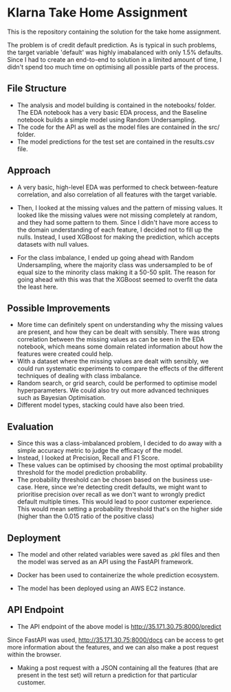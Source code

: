 # Klarna Take Home Assignment

This is the repository containing the solution for the take home assignment.

The problem is of credit default prediction. As is typical in such problems, the target variable 'default' was highly imabalanced with only 1.5% defaults. 
Since I had to create an end-to-end to solution in a limited amount of time, I didn't spend too much time on optimising all possible parts of the process. 

## File Structure

- The analysis and model building is contained in the notebooks/ folder. The EDA notebook has a very basic EDA process, and the Baseline notebook builds a simple model using Random Undersampling. 
- The code for the API as well as the model files are contained in the src/ folder.
- The model predictions for the test set are contained in the results.csv file.

## Approach 

- A very basic, high-level EDA was performed to check between-feature correlation, and also correlation of all features with the target variable. 

- Then, I looked at the missing values and the pattern of missing values. It looked like the missing values were not missing completely at random, and they had some pattern to them. Since I didn't have more access to the domain understanding of each feature, I decided not to fill up the nulls. Instead, I used XGBoost for making the prediction, which accepts datasets with null values. 

- For the class imbalance, I ended up going ahead with Random Undersampling, where the majority class was undersampled to be of equal size to the minority class making it a 50-50 split. The reason for going ahead with this was that the XGBoost seemed to overfit the data the least here.

## Possible Improvements

- More time can definitely spent on understanding why the missing values are present, and how they can be dealt with sensibly. There was strong correlation between the missing values as can be seen in the EDA notebook, which means some domain related information about how the features were created could help. 
- With a dataset where the missing values are dealt with sensibly, we could run systematic experiments to compare the effects of the different techniques of dealing with class imbalance. 
- Random search, or grid search, could be performed to optimise model hyperparameters. We could also try out more advanced techniques such as Bayesian Optimisation.
- Different model types, stacking could have also been tried. 

## Evaluation

- Since this was a class-imbalanced problem, I decided to do away with a simple accuracy metric to judge the efficacy of the model. 
- Instead, I looked at Precision, Recall and F1 Score. 
- These values can be optimised by choosing the most optimal probability threshold for the model prediction probability. 
- The probability threshold can be chosen based on the business use-case. Here, since we're detecting credit defaults, we might want to prioritise precision over recall as we don't want to wrongly predict default multiple times. This would lead to poor customer experience. 
This would mean setting a probability threshold that's on the higher side (higher than the 0.015 ratio of the positive class)

## Deployment

- The model and other related variables were saved as .pkl files and then the model was served as an API using the FastAPI framework.

- Docker has been used to containerize the whole prediction ecosystem. 

- The model has been deployed using an AWS EC2 instance. 

## API Endpoint

- The API endpoint of the above model is http://35.171.30.75:8000/predict

Since FastAPI was used, http://35.171.30.75:8000/docs can be access to get more information about the features, and we can also make a post request within the browser. 
- Making a post request with a JSON containing all the features (that are present in the test set) will return a prediction for that particular customer. 
